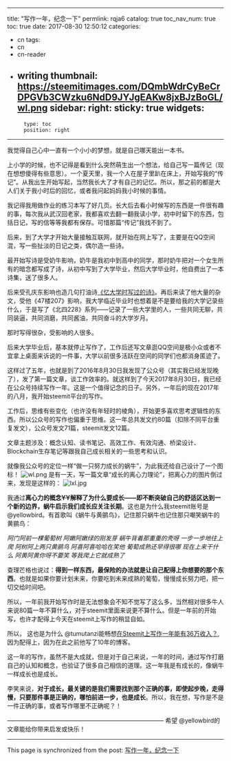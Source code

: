 
---
title: "写作一年，纪念一下"
permlink: rqja6
catalog: true
toc_nav_num: true
toc: true
date: 2017-08-30 12:50:12
categories:
- cn
tags:
- cn
- cn-reader
- writing
thumbnail: https://steemitimages.com/DQmbWdrCyBeCrDPGVb3CWzku6NdD9JYJgEAKw8jxBJzBoGL/wl.png
sidebar:
    right:
        sticky: true
widgets:
    -
        type: toc
        position: right
---


我觉得自己心中一直有一个小小的梦想，就是自己哪天能出一本书。
 
上小学的时候，也不记得是看到什么突然萌生出一个想法，给自己写一篇传记（现在想想傻得有些意思）。一个夏天里，我一个人在屋子里趴在床上，开始写我的“传记”。从我出生开始写起，当然我长大了才有自己的记忆。所以，那之前的都是大人们关于我小时后的回忆，或者我问起妈妈我小时候的事情。
 
我记得我用做作业的练习本写了好几页。长大后去看小时候写的东西是一件很有趣的事，每次我从武汉回老家，我都喜欢去翻一翻我读小学，初中时留下的东西，包括日记，写的信等等我都有保存。可惜那篇“传记”我找不到了。
 
后来，到了大学才开始大量接触互联网，就开始在网上写了，主要是在QQ空间混，写一些扯淡的日记之类，偶尔造一些诗。
 
最开始写诗是受奶牛影响，奶牛是我初中到高中的同学，那时奶牛把对一个女生所有的暗念都写成了诗，从初中写到了大学毕业，然后大学毕业时，他自费出了一本诗集，送了很多人。
 
后来受孔庆东影响也造几句打油诗[《忆大学时写过的诗》](https://steemit.com/cn/@yellowbird/2hptjt)。再后来读了他大量的杂文，受他《47楼207》影响，我大学临近毕业时也想着是不是要给我的大学记录些什么，于是写了《北四228》系列——记录了一些大学里的人，一些共同无聊，共同装逼，共同消磨，共同酱油，共同奋斗的大学岁月。
 
那时写得很杂，受影响的人很多。
 
后来大学毕业后，基本就停止写作了，工作后还写文章逛QQ空间是极小众或者不宜拿上桌面来诉说的一件事，大学以前很多活跃在空间的同学们也都消身匿迹了。
 
这样过了五年，也就是到了2016年8月30日我发现了公众号（其实我已经发现晚了），发了第一篇文章，谈工作效率的。就这样到了今天2017年8月30日，我已经在公众号持续写作一年。这是一个值得记念的日子。另外，一年后的现在2017年的八月，我开始steemit平台的写作。
 
工作后，思维有些变化（也许没有年轻时的棱角），开始更多喜欢思考逻辑性的东西。所以公众号的写作也偏重于思维。这一年总共发文约80篇（扣除不同平台重复发文），公众号发文71篇，steemit发文12篇。
 
文章主题涉及：概念认知、读书笔记、高效工作、有效沟通、桥梁设计、Blockchain生存笔记等跟我自己成长相关的一些思考和认识。

就像我公众号的定位一样“做一只努力成长的蜗牛”，为此我还给自己设计了一个图标！
![wl.png](https://steemitimages.com/DQmbWdrCyBeCrDPGVb3CWzku6NdD9JYJgEAKw8jxBJzBoGL/wl.png)
是有一天，写一篇文章“成长的离心力理论”，把离心力的图片倒过来，发现是这样的：
![lxl.jpg](https://steemitimages.com/DQmYo4SZM5Xvh3TPRNFDmFuzwZHvEMLk1RURQahUwBMVLhz/lxl.jpg)

我通过**离心力的概念~~YY~~解释了为什么要成长——即不断突破自己的舒适区达到一个新的边界，蜗牛启示我们成长应关注长期**。这也是为什么我steemit账号是 @yellowbird。有首歌叫《蜗牛与黄鹂鸟》，记住那只蜗牛也记住那只嘲笑蜗牛的黄鹂鸟：

*阿门阿前一棵葡萄树
阿嫩阿嫩绿的刚发芽
蜗牛背着那重重的壳呀
一步一步地往上爬
阿树阿上两只黄鹂鸟
阿喜阿喜哈哈在笑他
葡萄成熟还早得很哪
现在上来干什么
阿黄阿黄你呀不要笑
等我爬上它就成熟了*

查理芒格也说过：**得到一样东西，最保险的办法就是让自己配得上你想要的那个东西**。也就是如果你要计划未来，你要吃到未来成熟的葡萄，慢慢成长努力吧，把一切交给时间吧。

所以，一年前我开始写作时是无法想象会不知不觉写了这么多，当然相对很多牛人来说80篇一年不算什么，对于steemit里面来说更不算什么。但是一年前的开始写，也许才配得上今天在steemit上写作的稍显自如。

所以， 这也是为什么 @tumutanzi能畅想[在Steemit上写作一年能有36万收入？](https://steemit.com/cn/@tumutanzi/steemit-36),因为配得上，因为在此之前他写了10年的博客。
 
这一年的写作，虽然不是大成就，但是对于自己来说，一年的时间，通过写作打磨自己的认知和概念，也验证了很多自己相信的道理。这一年我是有成长的，像蜗牛一样成长也是成长。
 
李笑来说，**对于成长，最关键的是我们需要找到那个正确的事，即使起步晚，走得慢，只要那件事是正确的，哪怕前进一步，也是成长**。所以，我在想，写作是不是一件正确的事，或者写作哪里不正确呢？！

——————————————————————————
希望 @yellowbird的文章能给你带来启发或快乐！

- - -

This page is synchronized from the post: [写作一年，纪念一下](https://steemit.com/@yellowbird/rqja6)

